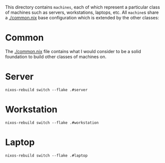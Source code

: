 This directory contains `machines`, each of which represent a particular class
of machines such as servers, workstations, laptops, etc. All `machine`s share a
[./common.nix](./common.nix) base configuration which is extended by the other
classes:

# Common

The [./common.nix](./common.nix) file contains what I would consider to be a
solid foundation to build other classes of machines on.

# Server

```
nixos-rebuild switch --flake .#server
```

# Workstation

```
nixos-rebuild switch --flake .#workstation
```

# Laptop

```
nixos-rebuild switch --flake .#laptop
```
